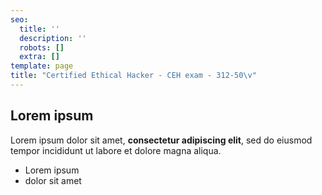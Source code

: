 ```yaml
---
seo:
  title: ''
  description: ''
  robots: []
  extra: []
template: page
title: "Certified Ethical Hacker - CEH exam - 312-50\v"
---
```

## Lorem ipsum

Lorem ipsum dolor sit amet, **consectetur adipiscing elit**, sed do eiusmod tempor incididunt ut labore et dolore magna aliqua.

- Lorem ipsum
- dolor sit amet